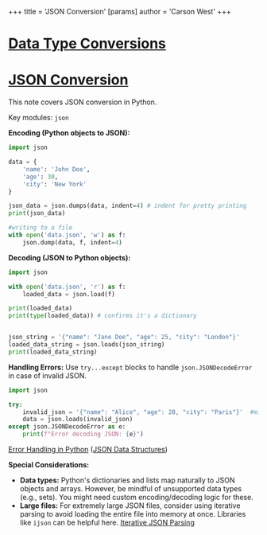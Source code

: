 +++
 title = 'JSON Conversion'
[params]
	author = 'Carson West'
+++
# [Data Type Conversions](./../data-type-conversions/)
# [JSON Conversion](./../json-conversion/) 
This note covers JSON conversion in Python.

Key modules:  `json`

**Encoding (Python objects to JSON):**

```python
import json

data = {
    'name': 'John Doe',
    'age': 30,
    'city': 'New York'
}

json_data = json.dumps(data, indent=4) # indent for pretty printing
print(json_data)

#writing to a file
with open('data.json', 'w') as f:
    json.dump(data, f, indent=4)
```

**Decoding (JSON to Python objects):**

```python
import json

with open('data.json', 'r') as f:
    loaded_data = json.load(f)

print(loaded_data)
print(type(loaded_data)) # confirms it's a dictionary


json_string = '{"name": "Jane Doe", "age": 25, "city": "London"}'
loaded_data_string = json.loads(json_string)
print(loaded_data_string)
```

**Handling Errors:**  Use `try...except` blocks to handle `json.JSONDecodeError` in case of invalid JSON.


```python
import json

try:
    invalid_json = '{"name": "Alice", "age": 28, "city": "Paris"}'  #missing quote
    data = json.loads(invalid_json)
except json.JSONDecodeError as e:
    print(f"Error decoding JSON: {e}")

```

[Error Handling in Python](./../error-handling-in-python/)  ([JSON Data Structures](./../json-data-structures/))


**Special Considerations:**

*   **Data types:**  Python's dictionaries and lists map naturally to JSON objects and arrays.  However,  be mindful of unsupported data types (e.g., sets).  You might need custom encoding/decoding logic for these.
*   **Large files:** For extremely large JSON files, consider using iterative parsing to avoid loading the entire file into memory at once.  Libraries like `ijson` can be helpful here. [Iterative JSON Parsing](./../iterative-json-parsing/)

